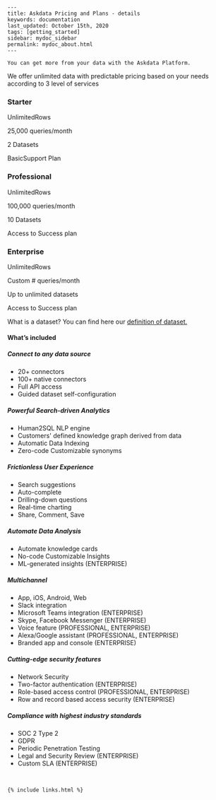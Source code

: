 
    ---
    title: Askdata Pricing and Plans - details
    keywords: documentation
    last_updated: October 15th, 2020
    tags: [getting_started]
    sidebar: mydoc_sidebar
    permalink: mydoc_about.html
    ---

    You can get more from your data with the Askdata Platform. 

We offer unlimited data with predictable pricing based on your needs according to 3 level of services

### **Starter**

UnlimitedRows

25,000 queries/month

2 Datasets

BasicSupport Plan 

### **Professional**

UnlimitedRows

100,000 queries/month

10 Datasets

Access to Success plan

### **Enterprise**

UnlimitedRows

Custom # queries/month

Up to unlimited datasets

Access to Success plan

What is a dataset? You can find here our [definition of dataset.](https://www.askdata.com/docs/what-is-a-dataset)

#### **What’s included**

##### **Connect to any data source**


* 20+ connectors
* 100+ native connectors
* Full API access
* Guided dataset self-configuration

##### **Powerful Search-driven Analytics**


* Human2SQL NLP engine
* Customers' defined knowledge graph derived from data
* Automatic Data Indexing 
* Zero-code Customizable synonyms

##### **Frictionless User Experience**


* Search suggestions
* Auto-complete
* Drilling-down questions
* Real-time charting
* Share, Comment, Save 

##### **Automate Data Analysis**


* Automate knowledge cards
* No-code Customizable Insights
* ML-generated insights (ENTERPRISE)

##### **Multichannel**


* App, iOS, Android, Web 
* Slack integration
* Microsoft Teams integration (ENTERPRISE)
* Skype, Facebook Messenger (ENTERPRISE)
* Voice feature (PROFESSIONAL, ENTERPRISE)
* Alexa/Google assistant (PROFESSIONAL, ENTERPRISE)
* Branded app and console (ENTERPRISE)

##### **Cutting-edge security features**


* Network Security
* Two-factor authentication (ENTERPRISE)
* Role-based access control (PROFESSIONAL, ENTERPRISE)
* Row and record based access security (ENTERPRISE)

##### Compliance with highest industry standards


* SOC 2 Type 2
* GDPR
* Periodic Penetration Testing
* Legal and Security Review (ENTERPRISE)
* Custom SLA (ENTERPRISE)

‍



    {% include links.html %}

    